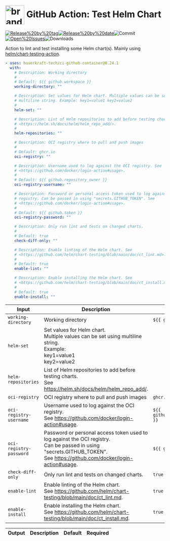 <!-- start title -->

# <img src=".github/ghadocs/branding.svg" width="60px" align="center" alt="branding<icon:check-circle color:gray-dark>" /> GitHub Action: Test Helm Chart

<!-- end title -->
<!--
// jscpd:ignore-start
-->
<!-- markdownlint-disable MD013 -->
<!-- start badges -->

<a href="https%3A%2F%2Fgithub.com%2Fhoverkraft-tech%2Fci-github-container%2Freleases%2Flatest"><img src="https://img.shields.io/github/v/release/hoverkraft-tech/ci-github-container?display_name=tag&sort=semver&logo=github&style=flat-square" alt="Release%20by%20tag" /></a><a href="https%3A%2F%2Fgithub.com%2Fhoverkraft-tech%2Fci-github-container%2Freleases%2Flatest"><img src="https://img.shields.io/github/release-date/hoverkraft-tech/ci-github-container?display_name=tag&sort=semver&logo=github&style=flat-square" alt="Release%20by%20date" /></a><img src="https://img.shields.io/github/last-commit/hoverkraft-tech/ci-github-container?logo=github&style=flat-square" alt="Commit" /><a href="https%3A%2F%2Fgithub.com%2Fhoverkraft-tech%2Fci-github-container%2Fissues"><img src="https://img.shields.io/github/issues/hoverkraft-tech/ci-github-container?logo=github&style=flat-square" alt="Open%20Issues" /></a><img src="https://img.shields.io/github/downloads/hoverkraft-tech/ci-github-container/total?logo=github&style=flat-square" alt="Downloads" />

<!-- end badges -->
<!-- markdownlint-enable MD013 -->
<!--
// jscpd:ignore-end
-->
<!-- start description -->

Action to lint and test installing some Helm chart(s).
Mainly using [helm/chart-testing-action](https://github.com/helm/chart-testing-action).

<!-- end description -->
<!-- start contents -->
<!-- end contents -->
<!-- start usage -->

```yaml
- uses: hoverkraft-tech/ci-github-container@0.24.1
  with:
    # Description: Working directory
    #
    # Default: ${{ github.workspace }}
    working-directory: ""

    # Description: Set values for Helm chart. Multiple values can be set using
    # multiline string. Example: key1=value1 key2=value2
    #
    helm-set: ""

    # Description: List of Helm repositories to add before testing charts. See
    # <https://helm.sh/docs/helm/helm_repo_add/>.
    #
    helm-repositories: ""

    # Description: OCI registry where to pull and push images
    #
    # Default: ghcr.io
    oci-registry: ""

    # Description: Username used to log against the OCI registry. See
    # <https://github.com/docker/login-action#usage>.
    #
    # Default: ${{ github.repository_owner }}
    oci-registry-username: ""

    # Description: Password or personal access token used to log against the OCI
    # registry. Can be passed in using "secrets.GITHUB_TOKEN". See
    # <https://github.com/docker/login-action#usage>.
    #
    # Default: ${{ github.token }}
    oci-registry-password: ""

    # Description: Only run lint and tests on changed charts.
    #
    # Default: true
    check-diff-only: ""

    # Description: Enable linting of the Helm chart. See
    # <https://github.com/helm/chart-testing/blob/main/doc/ct_lint.md>.
    #
    # Default: true
    enable-lint: ""

    # Description: Enable installing the Helm chart. See
    # <https://github.com/helm/chart-testing/blob/main/doc/ct_install.md>.
    #
    # Default: true
    enable-install: ""
```

<!-- end usage -->
<!-- start inputs -->

| **Input**                          | **Description**                                                                                                                                                                      | **Default**                                 | **Required** |
| ---------------------------------- | ------------------------------------------------------------------------------------------------------------------------------------------------------------------------------------ | ------------------------------------------- | ------------ |
| <code>working-directory</code>     | Working directory                                                                                                                                                                    | <code>${{ github.workspace }}</code>        | **false**    |
| <code>helm-set</code>              | Set values for Helm chart.<br />Multiple values can be set using multiline string.<br />Example:<br /> key1=value1<br /> key2=value2                                                 |                                             | **false**    |
| <code>helm-repositories</code>     | List of Helm repositories to add before testing charts.<br />See <https://helm.sh/docs/helm/helm_repo_add/>.                                                                         |                                             | **false**    |
| <code>oci-registry</code>          | OCI registry where to pull and push images                                                                                                                                           | <code>ghcr.io</code>                        | **false**    |
| <code>oci-registry-username</code> | Username used to log against the OCI registry.<br />See <https://github.com/docker/login-action#usage>.                                                                              | <code>${{ github.repository_owner }}</code> | **false**    |
| <code>oci-registry-password</code> | Password or personal access token used to log against the OCI registry.<br />Can be passed in using "secrets.GITHUB_TOKEN".<br />See <https://github.com/docker/login-action#usage>. | <code>${{ github.token }}</code>            | **false**    |
| <code>check-diff-only</code>       | Only run lint and tests on changed charts.                                                                                                                                           | <code>true</code>                           | **false**    |
| <code>enable-lint</code>           | Enable linting of the Helm chart.<br />See <https://github.com/helm/chart-testing/blob/main/doc/ct_lint.md>.                                                                         | <code>true</code>                           | **false**    |
| <code>enable-install</code>        | Enable installing the Helm chart.<br />See <https://github.com/helm/chart-testing/blob/main/doc/ct_install.md>.                                                                      | <code>true</code>                           | **false**    |

<!-- end inputs -->
<!-- start outputs -->

| **Output** | **Description** | **Default** | **Required** |
| ---------- | --------------- | ----------- | ------------ |

<!-- end outputs -->
<!-- start [.github/ghadocs/examples/] -->
<!-- end [.github/ghadocs/examples/] -->

